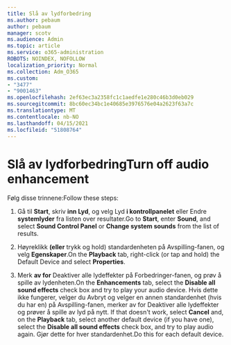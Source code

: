 ```yaml
---
title: Slå av lydforbedring
ms.author: pebaum
author: pebaum
manager: scotv
ms.audience: Admin
ms.topic: article
ms.service: o365-administration
ROBOTS: NOINDEX, NOFOLLOW
localization_priority: Normal
ms.collection: Adm_O365
ms.custom:
- "3477"
- "9001463"
ms.openlocfilehash: 2ef63ec3a2358fc1c1aedfe1e280c46b3d0eb029
ms.sourcegitcommit: 8bc60ec34bc1e40685e3976576e04a2623f63a7c
ms.translationtype: MT
ms.contentlocale: nb-NO
ms.lasthandoff: 04/15/2021
ms.locfileid: "51808764"
---
```

# <a name="turn-off-audio-enhancement"></a><span data-ttu-id="61027-102">Slå av lydforbedring</span><span class="sxs-lookup"><span data-stu-id="61027-102">Turn off audio enhancement</span></span>

<span data-ttu-id="61027-103">Følg disse trinnene:</span><span class="sxs-lookup"><span data-stu-id="61027-103">Follow these steps:</span></span>

1. <span data-ttu-id="61027-104">Gå til **Start**, skriv **inn Lyd**, og velg Lyd **i kontrollpanelet** eller Endre **systemlyder** fra listen over resultater.</span><span class="sxs-lookup"><span data-stu-id="61027-104">Go to **Start**, enter **Sound**, and select **Sound Control Panel** or **Change system sounds** from the list of results.</span></span>

2. <span data-ttu-id="61027-105">Høyreklikk **(eller** trykk og hold) standardenheten på Avspilling-fanen, og velg **Egenskaper**.</span><span class="sxs-lookup"><span data-stu-id="61027-105">On the **Playback** tab, right-click (or tap and hold) the Default Device and select **Properties**.</span></span>

3. <span data-ttu-id="61027-106">Merk **av for** Deaktiver  alle lydeffekter på Forbedringer-fanen, og prøv å spille av lydenheten.</span><span class="sxs-lookup"><span data-stu-id="61027-106">On the **Enhancements** tab, select the **Disable all sound effects** check box and try to play your audio device.</span></span> <span data-ttu-id="61027-107">Hvis dette ikke fungerer, velger du  Avbryt og velger en annen standardenhet (hvis  du har en) på Avspilling-fanen, merker av for Deaktiver alle lydeffekter og prøver å spille av lyd på nytt. </span><span class="sxs-lookup"><span data-stu-id="61027-107">If that doesn't work, select **Cancel** and, on the **Playback** tab, select another default device (if you have one), select the **Disable all sound effects** check box, and try to play audio again.</span></span> <span data-ttu-id="61027-108">Gjør dette for hver standardenhet.</span><span class="sxs-lookup"><span data-stu-id="61027-108">Do this for each default device.</span></span>
